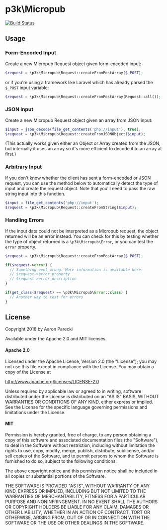 p3k\Micropub
============

[![Build Status](https://travis-ci.org/aaronpk/p3k-micropub.svg?branch=master)](https://travis-ci.org/aaronpk/p3k-micropub)

Usage
-----

### Form-Encoded Input

Create a new Micropub Request object given form-encoded input:

```php
$request = \p3k\Micropub\Request::createFromPostArray($_POST);
```

or if you're using a framework like Laravel which has already parsed the `$_POST` input variable:

```php
$request = \p3k\Micropub\Request::createFromPostArray(Request::all());
```


### JSON Input

Create a new Micropub Request object given an array from JSON input:

```php
$input = json_decode(file_get_contents('php://input'), true);
$request = \p3k\Micropub\Request::createFromJSONObject($input);
```

(This actually works given either an Object or Array created from the JSON, but internally it uses an array so it's more efficient to decode it to an array at first.)



### Arbitrary Input

If you don't know whether the client has sent a form-encoded or JSON request, you can use the method below to automatically detect the type of input and create the request object. Note that you'll need to pass the raw string input into this function.

```php
$input = file_get_contents('php://input');
$request = \p3k\Micropub\Request::createFromString($input);
```



### Handling Errors

If the input data could not be interpreted as a Micropub request, the object returned will be an error instead. You can check for this by testing whether the type of object returned is a `\p3k\Micropub\Error`, or you can test the `error` property.

```php
$request = \p3k\Micropub\Request::createFromPostArray($_POST);

if($request->error) {
  // Something went wrong. More information is available here:
  // $request->error_property
  // $request->error_description
}

if(get_class($request) == \p3k\Micropub\Error::class) {
  // Another way to test for errors
}

```



License
-------

Copyright 2018 by Aaron Parecki

Available under the Apache 2.0 and MIT licenses.

#### Apache 2.0

Licensed under the Apache License, Version 2.0 (the "License");
you may not use this file except in compliance with the License.
You may obtain a copy of the License at

   http://www.apache.org/licenses/LICENSE-2.0

Unless required by applicable law or agreed to in writing, software
distributed under the License is distributed on an "AS IS" BASIS,
WITHOUT WARRANTIES OR CONDITIONS OF ANY KIND, either express or implied.
See the License for the specific language governing permissions and
limitations under the License.

#### MIT

Permission is hereby granted, free of charge, to any person obtaining a copy
of this software and associated documentation files (the "Software"), to deal
in the Software without restriction, including without limitation the rights
to use, copy, modify, merge, publish, distribute, sublicense, and/or sell
copies of the Software, and to permit persons to whom the Software is
furnished to do so, subject to the following conditions:

The above copyright notice and this permission notice shall be included in all
copies or substantial portions of the Software.

THE SOFTWARE IS PROVIDED "AS IS", WITHOUT WARRANTY OF ANY KIND, EXPRESS OR
IMPLIED, INCLUDING BUT NOT LIMITED TO THE WARRANTIES OF MERCHANTABILITY,
FITNESS FOR A PARTICULAR PURPOSE AND NONINFRINGEMENT. IN NO EVENT SHALL THE
AUTHORS OR COPYRIGHT HOLDERS BE LIABLE FOR ANY CLAIM, DAMAGES OR OTHER
LIABILITY, WHETHER IN AN ACTION OF CONTRACT, TORT OR OTHERWISE, ARISING FROM,
OUT OF OR IN CONNECTION WITH THE SOFTWARE OR THE USE OR OTHER DEALINGS IN THE
SOFTWARE.

